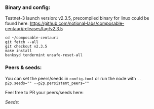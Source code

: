 
### Binary and config:

Testnet-3 launch version: v2.3.5, precompiled binary for linux could be found here: https://github.com/notional-labs/composable-centauri/releases/tag/v2.3.5

```
cd ~/composable-centauri
git fetch --all
git checkout v2.3.5
make install
banksyd tendermint unsafe-reset-all
```

### Peers & seeds:
You can set the peers/seeds in `config.toml` or run the node with `--p2p.seeds="" --p2p.persistent_peers=""`

Feel free to PR your peers/seeds here:

*Seeds:*
```
```
